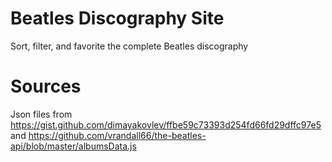 # Beatles Discography Site 
Sort, filter, and favorite the complete Beatles discography 

# Sources
Json files from https://gist.github.com/dimayakovlev/ffbe59c73393d254fd66fd29dffc97e5 and https://github.com/vrandall66/the-beatles-api/blob/master/albumsData.js

